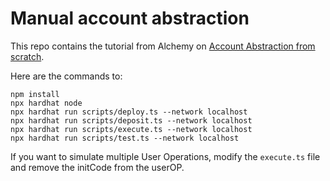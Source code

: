 # Manual account abstraction

This repo contains the tutorial from Alchemy on [Account Abstraction from scratch](https://docs.alchemy.com/docs/smart-accounts-from-scratch).

Here are the commands to:
```
npm install
npx hardhat node
npx hardhat run scripts/deploy.ts --network localhost
npx hardhat run scripts/deposit.ts --network localhost
npx hardhat run scripts/execute.ts --network localhost
npx hardhat run scripts/test.ts --network localhost
```

If you want to simulate multiple User Operations, modify the `execute.ts` file and remove the initCode from the userOP.